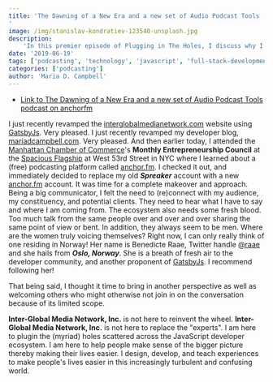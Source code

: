 ```yaml
---
title: 'The Dawning of a New Era and a new set of Audio Podcast Tools
'
image: /img/stanislav-kondratiev-123540-unsplash.jpg
description:
    'In this premier episode of Plugging in The Holes, I discuss why I decided to create this podcast.'
date: '2019-06-19'
tags: ['podcasting', 'technology', 'javascript', 'full-stack-development', 'leadership', 'community', 'women-in-technology']
categories: ['podcasting']
author: 'Maria D. Campbell'
---
```


-   [Link to The Dawning of a New Era and a new set of Audio Podcast Tools podcast on anchorfm](https://anchor.fm/maria-campbell/episodes/The-Dawning-of-a-New-Era-and-a-new-set-of-Audio-Podcast-Tools-e4crl0)

I just recently revamped the
[interglobalmedianetwork.com](https://www.interglobalmedianetwork.com) website
using [GatsbyJs](https://www.gatsbyjs.org/). Very pleased. I just recently
revamped my developer blog,
[mariadcampbell.com](https://www.mariadcampbell.com). Very pleased. And then
earlier today, I attended the
[Manhattan Chamber of Commerce](https://www.manhattancc.org/)'s **Monthly
Entrepreneurship Council** at the [Spacious Flagship](https://www.spacious.com/)
at West 53rd Street in NYC where I learned about a (free) podcasting platform
called [anchor.fm](https://anchor.fm/). I checked it out, and immediately
decided to replace my old **_Spreaker_** account with a new
[anchor.fm](https://anchor.fm/) account. It was time for a complete makeover and
approach. Being a big communicator, I felt the need to (re)connect with my
audience, my constituency, and potential clients. They need to hear what I have
to say and where I am coming from. The ecosystem also needs some fresh blood.
Too much talk from the same people over and over and over sharing the same point
of view or bent. In addition, they always seem to be men. Where are the women
truly voicing themselves? Right now, I can only really think of one residing in
Norway! Her name is Benedicte Raae, Twitter handle
[@raae](https://twitter.com/raae) and she hails from **_Oslo, Norway_**. She is
a breath of fresh air to the developer community, and another proponent of
[GatsbyJs](https://www.gatsbyjs.org/). I recommend following her!

That being said, I thought it time to bring in another perspective as well as
welcoming others who might otherwise not join in on the conversation because of
its limited scope.

**Inter-Global Media Network, Inc.** is not here to reinvent the wheel.
**Inter-Global Media Network, Inc.** is not here to replace the "experts". I am
here to plugin the (myriad) holes scattered across the JavaScript developer
ecosystem. I am here to help people make sense of the bigger picture thereby
making their lives easier. I design, develop, and teach experiences to make
people's lives easier in this increasingly turbulent and confusing world.
